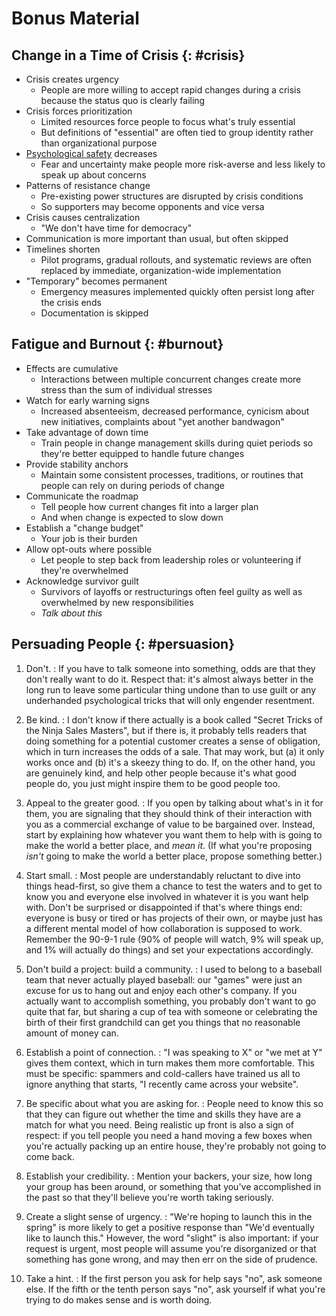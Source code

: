 # Bonus Material

## Change in a Time of Crisis {: #crisis}

-   Crisis creates urgency
    -   People are more willing to accept rapid changes during a crisis because the status quo is clearly failing
-   Crisis forces prioritization
    -   Limited resources force people to focus what's truly essential
    -   But definitions of "essential" are often tied to group identity rather than organizational purpose
-   [Psychological safety](g:psychological-safety) decreases
    -   Fear and uncertainty make people more risk-averse and less likely to speak up about concerns
-   Patterns of resistance change
    -   Pre-existing power structures are disrupted by crisis conditions
    -   So supporters may become opponents and vice versa
-   Crisis causes centralization
    -   "We don't have time for democracy"
-   Communication is more important than usual, but often skipped
-   Timelines shorten
    -   Pilot programs, gradual rollouts, and systematic reviews are often replaced by immediate, organization-wide implementation
-   "Temporary" becomes permanent
    -   Emergency measures implemented quickly often persist long after the crisis ends
    -   Documentation is skipped

## Fatigue and Burnout {: #burnout}

-   Effects are cumulative
    -   Interactions between multiple concurrent changes create more stress than the sum of individual stresses
-   Watch for early warning signs
    -   Increased absenteeism, decreased performance, cynicism about new initiatives, complaints about "yet another bandwagon"
-   Take advantage of down time
    -   Train people in change management skills during quiet periods so they're better equipped to handle future changes
-   Provide stability anchors
    -   Maintain some consistent processes, traditions, or routines that people can rely on during periods of change
-   Communicate the roadmap
    -   Tell people how current changes fit into a larger plan
    -   And when change is expected to slow down
-   Establish a "change budget"
    -   Your job is their burden
-   Allow opt-outs where possible
    -   Let people to step back from leadership roles or volunteering if they're overwhelmed
-   Acknowledge survivor guilt
    -   Survivors of layoffs or restructurings often feel guilty as well as overwhelmed by new responsibilities
    -   *Talk about this*

## Persuading People {: #persuasion}

1)  Don't.
:   If you have to talk someone into something, odds are that they don't really want
    to do it.  Respect that: it's almost always better in the long run to leave some
    particular thing undone than to use guilt or any underhanded psychological
    tricks that will only engender resentment.

2)  Be kind.
:   I don't know if there actually is a book called "Secret Tricks of the Ninja
    Sales Masters", but if there is, it probably tells readers that doing something
    for a potential customer creates a sense of obligation, which in turn increases
    the odds of a sale.  That may work, but (a) it only works once and (b) it's a
    skeezy thing to do.  If, on the other hand, you are genuinely kind, and help
    other people because it's what good people do, you just might inspire them to be
    good people too.

3)  Appeal to the greater good.
:   If you open by talking about what's in it for them, you are signaling that they
    should think of their interaction with you as a commercial exchange of value to
    be bargained over.  Instead, start by explaining how whatever you want them to
    help with is going to make the world a better place, and *mean it*.  (If what
    you're proposing *isn't* going to make the world a better place, propose
    something better.)

4)  Start small.
:   Most people are understandably reluctant to dive into things head-first, so give
    them a chance to test the waters and to get to know you and everyone else
    involved in whatever it is you want help with.  Don't be surprised or
    disappointed if that's where things end: everyone is busy or tired or has
    projects of their own, or maybe just has a different mental model of how
    collaboration is supposed to work.  Remember the 90-9-1 rule (90% of people will
    watch, 9% will speak up, and 1% will actually do things) and set your
    expectations accordingly.

5)  Don't build a project: build a community.
:   I used to belong to a baseball team that never actually played baseball: our
    "games" were just an excuse for us to hang out and enjoy each other's company.
    If you actually want to accomplish something, you probably don't want to go
    quite that far, but sharing a cup of tea with someone or celebrating the birth
    of their first grandchild can get you things that no reasonable amount of money
    can.

6)  Establish a point of connection.
:   "I was speaking to X" or "we met at Y" gives them context, which in turn makes
    them more comfortable.  This must be specific: spammers and cold-callers have
    trained us all to ignore anything that starts, "I recently came across your
    website".

7)  Be specific about what you are asking for.
:   People need to know this so that they can figure out whether the time and skills
    they have are a match for what you need.  Being realistic up front is also a
    sign of respect: if you tell people you need a hand moving a few boxes when
    you're actually packing up an entire house, they're probably not going to come
    back.

8)  Establish your credibility.
:   Mention your backers, your size, how long your group has been around, or
    something that you've accomplished in the past so that they'll believe you're
    worth taking seriously.

9)  Create a slight sense of urgency.
:   "We're hoping to launch this in the spring" is more likely to get a positive
    response than "We'd eventually like to launch this."  However, the word "slight"
    is also important: if your request is urgent, most people will assume you're
    disorganized or that something has gone wrong, and may then err on the side of
    prudence.

10) Take a hint.
:   If the first person you ask for help says "no", ask someone else.  If the fifth
    or the tenth person says "no", ask yourself if what you're trying to do makes
    sense and is worth doing.
